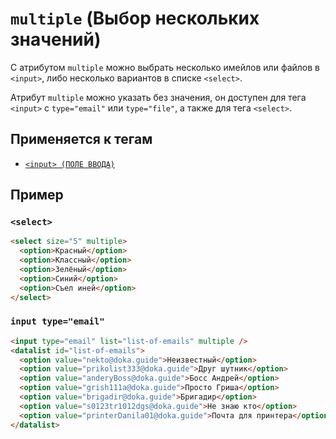 # `multiple` (Выбор нескольких значений)

С атрибутом `multiple` можно выбрать несколько имейлов или файлов в `<input>`, либо несколько вариантов в списке `<select>`.

Атрибут `multiple` можно указать без значения, он доступен для тега `<input>` с `type="email"` или `type="file"`, а также для тега `<select>`.

## Применяется к тегам

- [`<input> (ПОЛЕ ВВОДА)`](<../TAGS FORM/input (ПОЛЕ ВВОДА).md>)

## Пример

### `<select>`

```html
<select size="5" multiple>
  <option>Красный</option>
  <option>Классный</option>
  <option>Зелёный</option>
  <option>Синий</option>
  <option>Съел иней</option>
</select>
```

### `input type="email"`

```html
<input type="email" list="list-of-emails" multiple />
<datalist id="list-of-emails">
  <option value="nekto@doka.guide">Неизвестный</option>
  <option value="prikolist333@doka.guide">Друг шутник</option>
  <option value="anderyBoss@doka.guide">Босс Андрей</option>
  <option value="grish111a@doka.guide">Просто Гриша</option>
  <option value="brigadir@doka.guide">Бригадир</option>
  <option value="s0123tr1012dgs@doka.guide">Не знаю кто</option>
  <option value="printerDanila01@doka.guide">Почта для принтера</option>
</datalist>
```

